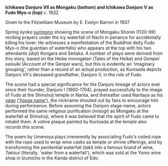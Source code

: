 **Ichikawa Danjuro VII as Mongaku (bottom) and Ichikawa Danjuro V as Fudo Myo-o (top)** c. 1832  

Given to the Fitzwilliam Museum by E. Evelyn Barron in 1937

Spring _kyoka_ [surimono](/context/textP) showing the scene of Mongaku Shonin (1120-99) reciting prayers under the icy waterfall of Nachi in penance for accidentally killing his lover. He witnesses a manifestation of the Buddhist deity Fudo Myo-o (the guardian of waterfalls) who appears at the top with his two attendants (_doji_) Kongara and Seitaka. A number of plays were derived from this story, based on the Heike monogatari (Tales of the Heike) and _Gempei seisuiki_ (Account of the Genpei wars), but this is evidently an 'imaginary grouping', rather than a record of an actual production, as Kunisada depicts Danjuro VII's deceased grandfather, Danjuro V, in the role of Fudo.

The scene had a special significance for the Danjuro lineage of actors ever since their founder, Danjuro I (1660-1704), prayed successfully to the image of Fudo at the Shinshoji temple in Narita, and thereafter used Naritaya as his _[yago](/context/textD)_ [('house name'),](/context/textD) the nickname shouted out by fans to encourage him during performance. Before assuming the Danjuro stage-name, actors performed the same religious purification (_misogi_) as Mongaku at the waterfall at Shinshoji, where it was believed that the spirit of Fudo came to inhabit them. A votive plaque painted by Kunisada at the temple also records this scene.

The poem by Umenoya plays irreverently by associating Fudo's coiled rope with the rope used to wrap wine casks as temple or shrine offerings, and by transforming the penitential waterfall (_taki_) into a famous brand of wine, _Takisui_ (literally, 'water from a waterfall'), which was sold at the Yomo wine shop in Izumicho in the Kanda district of Edo.
